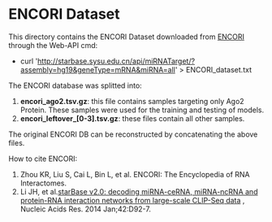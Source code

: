 # ENCORI Dataset

This directory contains the ENCORI Dataset downloaded from [ENCORI](http://starbase.sysu.edu.cn/index.php) through the Web-API cmd:  

- curl 'http://starbase.sysu.edu.cn/api/miRNATarget/?assembly=hg19&geneType=mRNA&miRNA=all' > ENCORI_dataset.txt

The ENCORI database was splitted into:

1. **encori_ago2.tsv.gz**: this file contains samples targeting only Ago2 Protein. These samples were used for the training and testing of models.
2. **encori_leftover_[0-3].tsv.gz**: these files contain all other samples.

The original ENCORI DB can be reconstructed by concatenating the above files.

How to cite ENCORI:

1. Zhou KR, Liu S, Cai L, Bin L, et al. ENCORI: The Encyclopedia of RNA Interactomes.
2. Li JH, et al.[starBase v2.0: decoding miRNA-ceRNA, miRNA-ncRNA and protein-RNA interaction networks from large-scale CLIP-Seq data](https://doi.org/10.1093/nar/gkt1248) , Nucleic Acids Res. 2014 Jan;42:D92-7.

